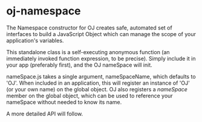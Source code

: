 oj-namespace
============

The Namespace constructor for OJ creates safe, automated set of interfaces to build a JavaScript Object which can manage the scope of your application's variables.

This standalone class is a self-executing anonymous function (an immediately invoked function expression, to be precise). Simply include it in your app (preferably first), and the OJ nameSpace will init. 

nameSpace.js takes a single argument, nameSpaceName, which defaults to 'OJ'. When included in an application, this will register an instance of 'OJ' (or your own name) on the global object. OJ also registers a $nameSpace$ member on the global object, which can be used to reference your nameSpace without needed to know its name. 

A more detailed API will follow.
